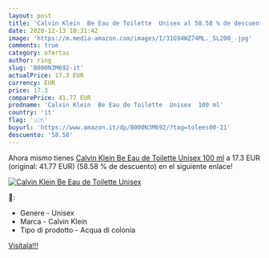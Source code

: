 ```yaml
---
layout: post
title: 'Calvin Klein  Be Eau de Toilette  Unisex al 58.58 % de descuento'
date: 2020-12-13 10:31:42
image: 'https://m.media-amazon.com/images/I/31G94WZ74ML._SL200_.jpg'
comments: true
category: ofertas
author: ring
slug: 'B000N3M692-it'
actualPrice: 17.3 EUR
currency: EUR
price: 17.3
comparePrice: 41.77 EUR
prodname: 'Calvin Klein  Be Eau de Toilette  Unisex  100 ml'
country: 'it'
flag: '🇮🇹'
buyurl: 'https://www.amazon.it/dp/B000N3M692/?tag=tolees00-21'
descuento: '58.58'
---
```


Ahora mismo tienes [Calvin Klein  Be Eau de Toilette  Unisex  100 ml](https://www.amazon.it/dp/B000N3M692/?tag=tolees00-21) a 17.3 EUR (original: 41.77 EUR) (58.58 %  de descuento) en el siguiente enlace!

[![Calvin Klein  Be Eau de Toilette  Unisex](https://m.media-amazon.com/images/I/31G94WZ74ML._SL200_.jpg)](https://www.amazon.it/dp/B000N3M692/?tag=tolees00-21)

🔎:

- Genere - Unisex
- Marca - Calvin Klein
- Tipo di prodotto - Acqua di colonia

[Visítala!!!](https://www.amazon.it/dp/B000N3M692/?tag=tolees00-21)
